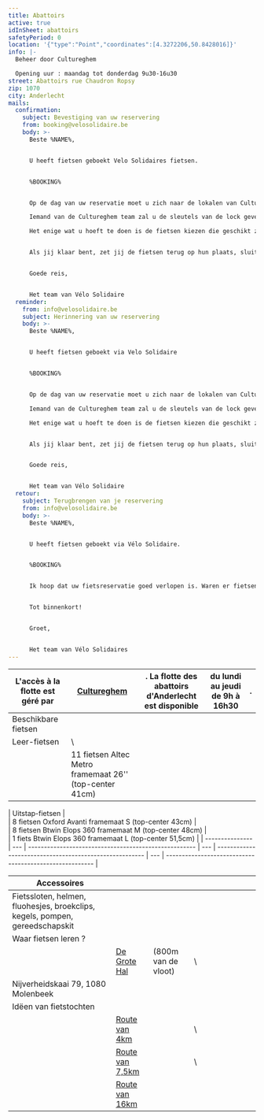 ```yaml
---
title: Abattoirs
active: true
idInSheet: abattoirs
safetyPeriod: 0
location: '{"type":"Point","coordinates":[4.3272206,50.8428016]}'
info: |-
  Beheer door Cultureghem

  Opening uur : maandag tot donderdag 9u30-16u30
street: Abattoirs rue Chaudron Ropsy
zip: 1070
city: Anderlecht
mails:
  confirmation:
    subject: Bevestiging van uw reservering
    from: booking@velosolidaire.be
    body: >-
      Beste %NAME%,


      U heeft fietsen geboekt Velo Solidaires fietsen.


      %BOOKING%


      Op de dag van uw reservatie moet u zich naar de lokalen van Cultureghem begeven (links van de ingang met de 2 stieren) en vragen om acess aan de fietsen hebben. Zeg aan iemand van de Cultureghem ploeg je naam en het naam van je vereniging. 

      Iemand van de Cultureghem team zal u de sleutels van de lock geven en mag ook jij begeleiden naar de garage waar de fietsen zich bevinden, die zich in de kelders bevindt, en in het begin een beetje indrukwekkend is. 

      Het enige wat u hoeft te doen is de fietsen kiezen die geschikt zijn voor uw activiteit. Vergeet niet de sluiter te sluiten en het licht uit te doen als je weggaat. 


      Als jij klaar bent, zet jij de fietsen terug op hun plaats, sluit u de garage af en geef de sleutels terug aan het Cultureghem-team. Als een fiets defect is, zet hem dan terug in de daarvoor bestemde ruimte en laat het ons weten!


      Goede reis, 


      Het team van Vélo Solidaire
  reminder:
    from: info@velosolidaire.be
    subject: Herinnering van uw reservering
    body: >-
      Beste %NAME%,


      U heeft fietsen geboekt via Velo Solidaire


      %BOOKING%


      Op de dag van uw reservatie moet u zich naar de lokalen van Cultureghem begeven (links van de ingang met de 2 stieren) en vragen om acess aan de fietsen hebben. Zeg aan iemand van de Cultureghem ploeg je naam en het naam van je vereniging. 

      Iemand van de Cultureghem team zal u de sleutels van de lock geven en mag ook jij begeleiden naar de garage waar de fietsen zich bevinden, die zich in de kelders bevindt, en in het begin een beetje indrukwekkend is. 

      Het enige wat u hoeft te doen is de fietsen kiezen die geschikt zijn voor uw activiteit. Vergeet niet de sluiter te sluiten en het licht uit te doen als je weggaat. 


      Als jij klaar bent, zet jij de fietsen terug op hun plaats, sluit u de garage af en geef de sleutels terug aan het Cultureghem-team. Als een fiets defect is, zet hem dan terug in de daarvoor bestemde ruimte en laat het ons weten!


      Goede reis, 


      Het team van Vélo Solidaire
  retour:
    subject: Terugbrengen van je reservering
    from: info@velosolidaire.be
    body: >-
      Beste %NAME%,


      U heeft fietsen geboekt via Vélo Solidaire.


      %BOOKING%


      Ik hoop dat uw fietsreservatie goed verlopen is. Waren er fietsen die defect waren? Indien dit het geval is, wil u dat ons dat melden in een antwoord op deze mail met het nummer van de fiets en wat er stuk aan was? Zo kunnen wij de fietsen zo snel mogelijk herstellen.


      Tot binnenkort!


      Groet,


      Het team van Vélo Solidaires
---
```

| L'accès à la flotte est géré par  | [Cultureghem](https://cultureghem.be/fr/accueil/) | . La flotte des abattoirs d'Anderlecht est disponible   | **du lundi au jeudi de 9h à 16h30** | .   |
| --------------------------------- | ------------------------------------------------- | ------------------------------------------------------- | ----------------------------------- | --- |
| Beschikbare fietsen               |                                                   |                                                         |                                     |     |
| Leer-fietsen                      | \
                                                | 11 fietsen Altec Metro framemaat 26'' (top-center 41cm) |                                     |     |

| Uitstap-fietsen | \
  | 8 fietsen Oxford Avanti framemaat S (top-center 43cm) | \
  | 8 fietsen Btwin Elops 360 framemaat M (top-center 48cm) | \
  | 1 fiets Btwin Elops 360 framemaat L (top-center 51,5cm) |
| --------------- | --- | ----------------------------------------------------- | --- | ------------------------------------------------------- | --- | ------------------------------------------------------- |

| Accessoires                                                                  |                                                                                                                                                                                                                    |                      |     |                                    |                                                            |     |     |     |                                                           |     |
| ---------------------------------------------------------------------------- | ------------------------------------------------------------------------------------------------------------------------------------------------------------------------------------------------------------------ | -------------------- | --- | ---------------------------------- | ---------------------------------------------------------- | --- | --- | --- | --------------------------------------------------------- | --- |
| Fietssloten, helmen, fluohesjes, broekclips, kegels, pompen, gereedschapskit |                                                                                                                                                                                                                    |                      |     |                                    |                                                            |     |     |     |                                                           |     |
| Waar fietsen leren ?                                                         |                                                                                                                                                                                                                    |                      |     |                                    |                                                            |     |     |     |                                                           |     |
|                                                                              | [De Grote Hal](https://www.google.com/maps/place/De+Grote+Hal/@50.8473512,4.3282256,17z/data=!3m1!4b1!4m6!3m5!1s0x47c3c514f5acfd69:0x72b95ab710ca289c!8m2!3d50.8473478!4d4.3308005!16s%2Fg%2F11j_0nn_ts?entry=ttu) |  (800m van de vloot) | \
  | Nijverheidskaai 79, 1080 Molenbeek |                                                            |     |     |     |                                                           |     |
| Idëen van fietstochten                                                       |                                                                                                                                                                                                                    |                      |     |                                    |                                                            |     |     |     |                                                           |     |
|                                                                              | [Route van 4km](https://cycle.travel/map/journey/342219)                                                                                                                                                           |                      | \
  |                                    | [Route van 7,5km](https://cycle.travel/map/journey/342211) |     | \
  |     | [Route van 16km](https://cycle.travel/map/journey/342208) |     |

